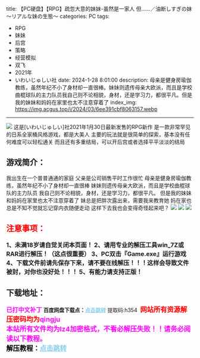 title: 【PC硬盘】【RPG】疏忽大意的妹妹-虽然是一家人 但……／油断しすぎの妹 ～リアルな妹の生態～
categories: PC
tags:
- RPG
- 妹妹
- 后宫
- 策略
- 经营模拟
- 双飞
- 2021年
- いわいじゅしい社
date: 2024-1-28 8:01:00
description: 母亲是健身房瑜伽教练，虽然年纪不小了身材却一直很棒。妹妹则遗传母亲大欧派，而且是学校曲棍球队的主力队员我自己则不论相貌，身材，还是学习力，都很平凡。但是我的妹妹和妈妈在家里也太不注意穿着了
index_img: https://img.acgus.top/i/2024/03/6ee391cbf8063157.webp
---
![](https://img.acgus.top/i/2024/03/6ee391cbf8063157.webp)
这是[いわいじゅしい]社2021年1月30日最新发售的RPG新作
是一款非常罕见的日系全家桶风格游戏，都是大美人
主要的玩法就是很简单的探索，基本没有任何难度可以轻松通关
而且还有多重结局，可以开后宫或者选择平平淡淡的结局

## 游戏简介：
我出生在一个普普通通的家庭
父亲是公司销售平时工作很忙
母亲是健身房瑜伽教练，虽然年纪不小了身材却一直很棒
妹妹则遗传母亲大欧派，而且是学校曲棍球队的主力队员
我自己则不论相貌，身材，还是学习力，都很平凡。
但是我的妹妹和妈妈在家里也太不注意穿着了
妹总是把胖次露出来，需要我来教育她
妈在家也总是不知不觉就忘记穿内衣随便走动
这样下去我也会变得奇怪起来吧？
![](https://img.acgus.top/i/2024/03/5887ee0fc0063203.webp)
![](https://img.acgus.top/i/2024/03/6d568190ca063201.webp)
![](https://img.acgus.top/i/2024/03/4b23bbeffb063159.webp)





## <font color=#FF0000 >注意事项：</font>
<font size=3><b>1、未满18岁请自觉关闭本页面！
2、请用专业的解压工具win_7Z或RAR进行解压！（这点很重要）
3、PC双击『Game.exe』运行游戏
4、下载文件前请先保存下来，请不要在线解压！！！这样会导致文件被封，对你也没好处！！！
5、有能力请支持正版！</b></font>

## 下载地址：
<font color=#FF00FF size=3><b>已打中文补丁</b></font>
<b>百度网盘下载点：</b><a href="https://pan.baidu.com/s/12CBuj1hpJOcPzdty5BjTew?pwd=h354" style="color: #87CEEB;"><b>点击跳转</b></a> 提取码:h354
<a style="padding: 0" href="https://post.qingju.org/AD/"><img style="max-width:100%" src="https://img.acgus.top/i/2024/07/478f689b8021d8d499ab43d21acf137a.gif" alt=""></a>
<b><font color=#FF0000 size=4>网站所有资源解压密码均为</b></font><b><font color=#FF00FF size=4>qingju</font><font color=#FF0000 ></font></b><br><b><font color=#FF00FF size=4>本站所有文件均为lz4加密格式，不看必解压失败！！请务必阅读以下教程。</b></font><br><b><font color=#000 size=4>解压教程：</b><a href="https://post.qingju.org/tutorial/000/" style="color: #87CEEB;"><b>点击跳转</b></a>